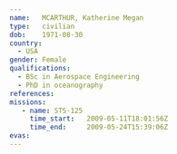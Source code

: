 ```yaml
---
name:	MCARTHUR, Katherine Megan
type:	civilian
dob:	1971-08-30
country:
  - USA
gender:	Female
qualifications:
  - BSc in Aerospace Engineering
  - PhD in oceanography
references:
missions:
   - name: STS-125
     time_start:   2009-05-11T18:01:56Z
     time_end:     2009-05-24T15:39:06Z
evas:
---
```

